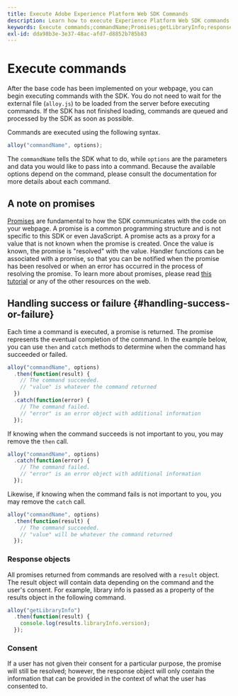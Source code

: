 ```yaml
---
title: Execute Adobe Experience Platform Web SDK Commands
description: Learn how to execute Experience Platform Web SDK commands
keywords: Execute commands;commandName;Promises;getLibraryInfo;response objects;consent;
exl-id: dda98b3e-3e37-48ac-afd7-d8852b785b83
---
```

# Execute commands


After the base code has been implemented on your webpage, you can begin executing commands with the SDK. You do not need to wait for the external file (`alloy.js`) to be loaded from the server before executing commands. If the SDK has not finished loading, commands are queued and processed by the SDK as soon as possible.

Commands are executed using the following syntax.

```javascript
alloy("commandName", options);
```

The `commandName` tells the SDK what to do, while `options` are the parameters and data you would like to pass into a command. Because the available options depend on the command, please consult the documentation for more details about each command.

## A note on promises

[Promises](https://developer.mozilla.org/en-US/docs/Web/JavaScript/Reference/Global_Objects/Promise) are fundamental to how the SDK communicates with the code on your webpage. A promise is a common programming structure and is not specific to this SDK or even JavaScript. A promise acts as a proxy for a value that is not known when the promise is created. Once the value is known, the promise is "resolved" with the value. Handler functions can be associated with a promise, so that you can be notified when the promise has been resolved or when an error has occurred in the process of resolving the promise. To learn more about promises, please read [this tutorial](https://javascript.info/promise-basics) or any of the other resources on the web.

## Handling success or failure {#handling-success-or-failure}

Each time a command is executed, a promise is returned. The promise represents the eventual completion of the command. In the example below, you can use `then` and `catch` methods to determine when the command has succeeded or failed.

```javascript
alloy("commandName", options)
  .then(function(result) {
    // The command succeeded.
    // "value" is whatever the command returned
  })
  .catch(function(error) {
    // The command failed.
    // "error" is an error object with additional information
  });
```

If knowing when the command succeeds is not important to you, you may remove the `then` call.

```javascript
alloy("commandName", options)
  .catch(function(error) {
    // The command failed.
    // "error" is an error object with additional information
  });
```

Likewise, if knowing when the command fails is not important to you, you may remove the `catch` call.

```javascript
alloy("commandName", options)
  .then(function(result) {
    // The command succeeded.
    // "value" will be whatever the command returned
  });
```

### Response objects

All promises returned from commands are resolved with a `result` object. The result object will contain data depending on the command and the user's consent. For example, library info is passed as a property of the results object in the following command.

```js
alloy("getLibraryInfo")
  .then(function(result) {
    console.log(results.libraryInfo.version);
  });
```

### Consent

If a user has not given their consent for a particular purpose, the promise will still be resolved; however, the response object will only contain the information that can be provided in the context of what the user has consented to.
